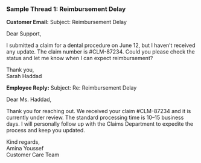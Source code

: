 ### Sample Thread 1: Reimbursement Delay

**Customer Email:**
Subject: Reimbursement Delay

Dear Support,

I submitted a claim for a dental procedure on June 12, but I haven’t received any update. The claim number is #CLM-87234. Could you please check the status and let me know when I can expect reimbursement?

Thank you,  
Sarah Haddad

**Employee Reply:**
Subject: Re: Reimbursement Delay

Dear Ms. Haddad,

Thank you for reaching out. We received your claim #CLM-87234 and it is currently under review. The standard processing time is 10–15 business days. I will personally follow up with the Claims Department to expedite the process and keep you updated.

Kind regards,  
Amina Youssef  
Customer Care Team
